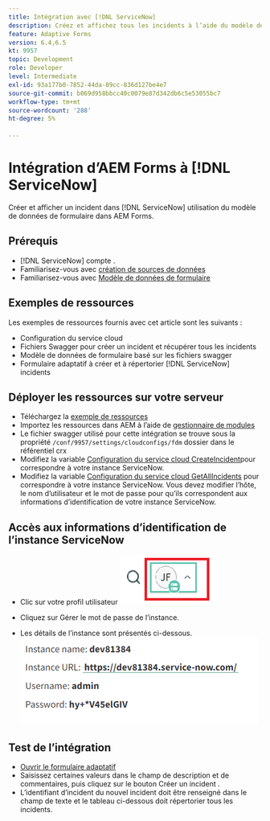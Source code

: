 ```yaml
---
title: Intégration avec [!DNL ServiceNow]
description: Créez et affichez tous les incidents à l’aide du modèle de données de formulaire.
feature: Adaptive Forms
version: 6.4,6.5
kt: 9957
topic: Development
role: Developer
level: Intermediate
exl-id: 93a177b0-7852-44da-89cc-836d127be4e7
source-git-commit: b069d958bbcc40c0079e87d342db6c5e53055bc7
workflow-type: tm+mt
source-wordcount: '288'
ht-degree: 5%

---
```


# Intégration d’AEM Forms à [!DNL ServiceNow]

Créer et afficher un incident dans [!DNL ServiceNow] utilisation du modèle de données de formulaire dans AEM Forms.

## Prérequis

* [!DNL ServiceNow] compte .
* Familiarisez-vous avec [création de sources de données](https://experienceleague.adobe.com/docs/experience-manager-learn/forms/ic-web-channel-tutorial/parttwo.html)
* Familiarisez-vous avec [Modèle de données de formulaire](https://experienceleague.adobe.com/docs/experience-manager-65/forms/form-data-model/create-form-data-models.html?lang=fr)

## Exemples de ressources

Les exemples de ressources fournis avec cet article sont les suivants :

* Configuration du service cloud
* Fichiers Swagger pour créer un incident et récupérer tous les incidents
* Modèle de données de formulaire basé sur les fichiers swagger
* Formulaire adaptatif à créer et à répertorier [!DNL ServiceNow] incidents

## Déployer les ressources sur votre serveur

* Téléchargez la [exemple de ressources](assets/service-now.zip)
* Importez les ressources dans AEM à l’aide de [gestionnaire de modules](http://localhost:4502/crx/packmgr/index.jsp)
* Le fichier swagger utilisé pour cette intégration se trouve sous la propriété ```/conf/9957/settings/cloudconfigs/fdm``` dossier dans le référentiel crx
* Modifiez la variable [Configuration du service cloud CreateIncident](http://localhost:4502/mnt/overlay/fd/fdm/gui/components/admin/fdmcloudservice/properties.html?item=%2Fconf%2F9957%2Fsettings%2Fcloudconfigs%2Ffdm%2Fcreateincident)pour correspondre à votre instance ServiceNow.
* Modifiez la variable [Configuration du service cloud GetAllIncidents](http://localhost:4502/mnt/overlay/fd/fdm/gui/components/admin/fdmcloudservice/properties.html?item=%2Fconf%2F9957%2Fsettings%2Fcloudconfigs%2Ffdm%2Fgetallincidents) pour correspondre à votre instance ServiceNow. Vous devez modifier l’hôte, le nom d’utilisateur et le mot de passe pour qu’ils correspondent aux informations d’identification de votre instance ServiceNow.

## Accès aux informations d’identification de l’instance ServiceNow

* Clic sur votre profil utilisateur
   ![clic sur profil utilisateur](assets/snow-1.png)

* Cliquez sur Gérer le mot de passe de l’instance.
* Les détails de l’instance sont présentés ci-dessous.
   ![détails de l’instance](assets/snow-3.png)

## Test de l’intégration

* [Ouvrir le formulaire adaptatif](http://localhost:4502/content/dam/formsanddocuments/create-incident-in-service-now/jcr:content?wcmmode=disabled)
* Saisissez certaines valeurs dans le champ de description et de commentaires, puis cliquez sur le bouton Créer un incident .
* L’identifiant d’incident du nouvel incident doit être renseigné dans le champ de texte et le tableau ci-dessous doit répertorier tous les incidents.
